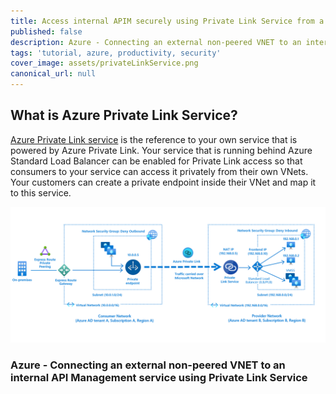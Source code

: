 ```yaml
---
title: Access internal APIM securely using Private Link Service from a non-peered network
published: false
description: Azure - Connecting an external non-peered VNET to an internal API Management service using Private Link Service
tags: 'tutorial, azure, productivity, security'
cover_image: assets/privateLinkService.png
canonical_url: null
---
```


## What is Azure Private Link Service?

[Azure Private Link service](https://docs.microsoft.com/en-us/azure/private-link/private-link-service-overview) is the reference to your own service that is powered by Azure Private Link. Your service that is running behind Azure Standard Load Balancer can be enabled for Private Link access so that consumers to your service can access it privately from their own VNets. Your customers can create a private endpoint inside their VNet and map it to this service.

![privateLinkService](./assets/privateLinkService.png)

### Azure - Connecting an external non-peered VNET to an internal API Management service using Private Link Service
